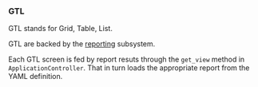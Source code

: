 ### GTL

GTL stands for Grid, Table, List.

GTL are backed by the [reporting](reports_charts.md) subsystem.

Each GTL screen is fed by report resuts through the `get_view` method in
`ApplicationController`. That in turn loads the appropriate report from the
YAML definition.
